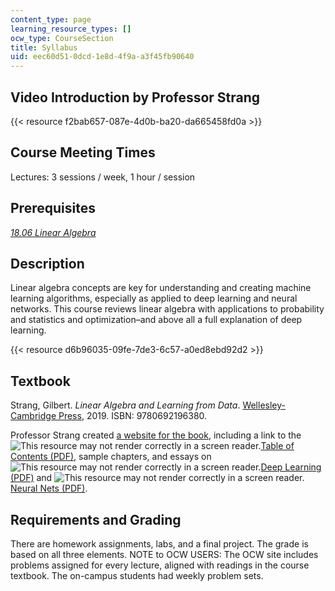 ```yaml
---
content_type: page
learning_resource_types: []
ocw_type: CourseSection
title: Syllabus
uid: eec60d51-0dcd-1e8d-4f9a-a3f45fb90640
---
```


Video Introduction by Professor Strang
--------------------------------------

{{< resource f2bab657-087e-4d0b-ba20-da665458fd0a >}}

Course Meeting Times
--------------------

Lectures: 3 sessions / week, 1 hour / session

Prerequisites
-------------

[_18.06 Linear Algebra_](/courses/18-06sc-linear-algebra-fall-2011)

Description
-----------

Linear algebra concepts are key for understanding and creating machine learning algorithms, especially as applied to deep learning and neural networks. This course reviews linear algebra with applications to probability and statistics and optimization–and above all a full explanation of deep learning.

{{< resource d6b96035-09fe-7de3-6c57-a0ed8ebd92d2 >}}

Textbook
--------

Strang, Gilbert. _Linear Algebra and Learning from Data_. [Wellesley-Cambridge Press](http://www.wellesleycambridge.com/), 2019. ISBN: 9780692196380.

Professor Strang created [a website for the book](http://math.mit.edu/~gs/learningfromdata/), including a link to the ![This resource may not render correctly in a screen reader.](/images/inacessible.gif)[Table of Contents (PDF)](http://math.mit.edu/~gs/learningfromdata/dsla_toc.pdf), sample chapters, and essays on ![This resource may not render correctly in a screen reader.](/images/inacessible.gif)[Deep Learning (PDF)](http://math.mit.edu/%7Egs/learningfromdata/SIAM03.pdf) and ![This resource may not render correctly in a screen reader.](/images/inacessible.gif)[Neural Nets (PDF)](http://math.mit.edu/%7Egs/learningfromdata/dsla_dlnn.pdf).

Requirements and Grading
------------------------

There are homework assignments, labs, and a final project. The grade is based on all three elements. NOTE to OCW USERS: The OCW site includes problems assigned for every lecture, aligned with readings in the course textbook. The on-campus students had weekly problem sets.